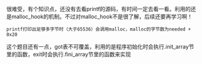 很难受，有个知识点，还没有去看printf的源码，有时间一定去看一看。利用的还是malloc_hook的机制。不过对malloc_hook不是很了解，后续还要再学习啊！
```
printf打印出足够多字节时（大于65536）会调用malloc，malloc的字节数为needed + 0x20
```
这个题目还有一点，got表不可覆盖，利用的是程序初始化时会执行.init_array节里的函数，exit时会执行.fini_array节里的函数来实现
